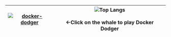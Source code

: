 |[![docker-dodger](https://github.com/user-attachments/assets/509d1d36-5882-4d7f-bb73-c6ca502ee121)](https://nhahan.github.io/)|![Top Langs](https://github-readme-stats.vercel.app/api/top-langs/?username=Nhahan&hide=css,html,scss,ShaderLab,HLSL&layout=compact&langs_count=8&bg_color=45,1a1a1a,333333&title_color=ffffff&text_color=ffffff)<br><br>←Click on the whale to play Docker Dodger|
|--|--|
